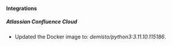 
#### Integrations

##### Atlassian Confluence Cloud
- Updated the Docker image to: *demisto/python3:3.11.10.115186*.



